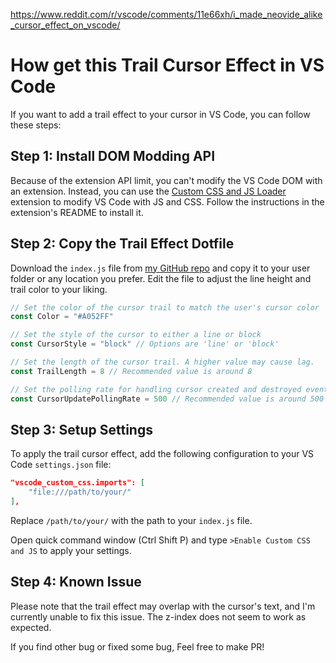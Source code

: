 https://www.reddit.com/r/vscode/comments/11e66xh/i_made_neovide_alike_cursor_effect_on_vscode/

# How get this Trail Cursor Effect in VS Code

If you want to add a trail effect to your cursor in VS Code, you can follow these steps:

## Step 1: Install DOM Modding API

Because of the extension API limit, you can't modify the VS Code DOM with an extension. Instead, you can use the [Custom CSS and JS Loader](https://marketplace.visualstudio.com/items?itemName=be5invis.vscode-custom-css) extension to modify VS Code with JS and CSS. Follow the instructions in the extension's README to install it.

## Step 2: Copy the Trail Effect Dotfile

Download the `index.js` file from [my GitHub repo](https://github.com/qwreey75/dotfiles/blob/master/vscode/trailCursorEffect/index.js) and copy it to your user folder or any location you prefer. Edit the file to adjust the line height and trail color to your liking.

```js
// Set the color of the cursor trail to match the user's cursor color
const Color = "#A052FF"

// Set the style of the cursor to either a line or block
const CursorStyle = "block" // Options are 'line' or 'block'

// Set the length of the cursor trail. A higher value may cause lag.
const TrailLength = 8 // Recommended value is around 8

// Set the polling rate for handling cursor created and destroyed events, in milliseconds.
const CursorUpdatePollingRate = 500 // Recommended value is around 500
```

## Step 3: Setup Settings

To apply the trail cursor effect, add the following configuration to your VS Code `settings.json` file:
```json
"vscode_custom_css.imports": [
	"file:///path/to/your/"
],
```
Replace `/path/to/your/` with the path to your `index.js` file.

Open quick command window (Ctrl Shift P) and type `>Enable Custom CSS and JS` to apply your settings.

## Step 4: Known Issue

Please note that the trail effect may overlap with the cursor's text, and I'm currently unable to fix this issue. The z-index does not seem to work as expected.

If you find other bug or fixed some bug, Feel free to make PR!
